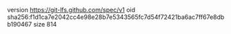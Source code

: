 version https://git-lfs.github.com/spec/v1
oid sha256:f1d1ca7e2042cc4e98e28b7e5343565fc7d54f72421ba6ac7ff67e8dbb190467
size 814
